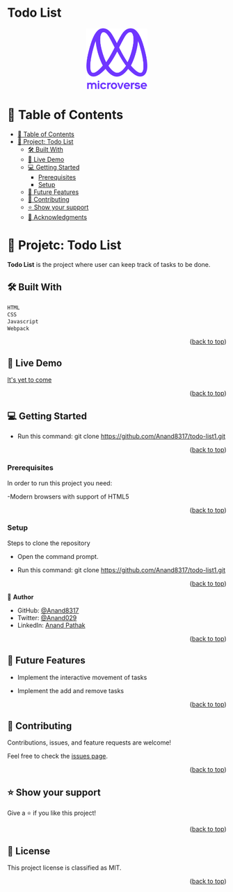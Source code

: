 
# Todo List

<a name="readme-top"></a>



<div align="center">

  <img src="src/Images/murple_logo.png" alt="logo" width="140"  height="auto" />
  <br/>


</div>

<!-- TABLE OF CONTENTS -->

# 📗 Table of Contents

- [📗 Table of Contents](#-table-of-contents)
- [📖 Project: Todo List ](#-todo-list-)
  - [🛠 Built With ](#-built-with-)
  - [🚀 Live Demo ](#-live-demo-)
  - [💻 Getting Started ](#-getting-started-)
    - [Prerequisites](#prerequisites)
    - [Setup](#setup)
  - [🔭 Future Features ](#-future-features-)
  - [🤝 Contributing ](#-contributing-)
  - [⭐️ Show your support ](#️-show-your-support-)
  - [🙏 Acknowledgments ](#-acknowledgments-)

<!-- PROJECT DESCRIPTION -->

# 📖 Projetc: Todo List <a name="about-project"></a>

**Todo List** is the project where user can keep track of tasks to be done.

## 🛠 Built With <a name="built-with"></a>
    HTML
    CSS
    Javascript
    Webpack

<p align="right">(<a href="#readme-top">back to top</a>)</p>


## 🚀 Live Demo <a name="live-demo"></a>

[It's yet to come]()

<p align="right">(<a href="#readme-top">back to top</a>)</p>


## 💻 Getting Started <a name="getting-started"></a>

- Run this command: git clone https://github.com/Anand8317/todo-list1.git


<p align="right">(<a href="#readme-top">back to top</a>)</p>

### Prerequisites

In order to run this project you need:

-Modern browsers with support of HTML5


<p align="right">(<a href="#readme-top">back to top</a>)</p>

### Setup

Steps to clone the repository

- Open the command prompt.

- Run this command: git clone https://github.com/Anand8317/todo-list1.git


<p align="right">(<a href="#readme-top">back to top</a>)</p>

<!-- Author -->

👤 **Author**

- GitHub: [@Anand8317](https://github.com/Anand8317)
- Twitter: [@Anand029](https://twitter.com/anand029)
- LinkedIn: [Anand Pathak](https://www.linkedin.com/in/anand-pathak-473611171/)


<p align="right">(<a href="#readme-top">back to top</a>)</p>


## 🔭 Future Features <a name="future-features"></a>

- Implement the interactive movement of tasks

- Implement the add and remove tasks

<p align="right">(<a href="#readme-top">back to top</a>)</p>


## 🤝 Contributing <a name="contributing"></a>

Contributions, issues, and feature requests are welcome!

Feel free to check the [issues page](https://github.com/Anand8317/todo-list1/issues).

<p align="right">(<a href="#readme-top">back to top</a>)</p>


## ⭐️ Show your support <a name="support"></a>

Give a ⭐️ if you like this project!

<p align="right">(<a href="#readme-top">back to top</a>)</p>


## 📝 License <a name="license"></a>

This project license is classified as MIT.

<p align="right">(<a href="#readme-top">back to top</a>)</p>
